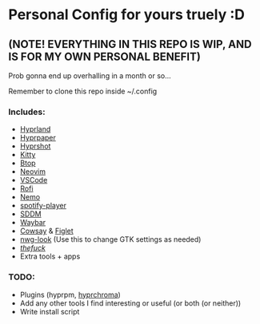 # Personal Config for yours truely :D
## (NOTE! EVERYTHING IN THIS REPO IS WIP, AND IS FOR MY OWN PERSONAL BENEFIT)
Prob gonna end up overhalling in a month or so...

Remember to clone this repo inside ~/.config

### Includes:
- [Hyprland](https://github.com/hyprwm/Hyprland)
- [Hyprpaper](https://github.com/hyprwm/hyprpaper)
- [Hyprshot](https://github.com/Gustash/hyprshot)
- [Kitty](https://github.com/kovidgoyal/kitty)
- [Btop](https://github.com/aristocratos/btop)
- [Neovim](https://github.com/neovim/neovim)
- [VSCode](https://github.com/microsoft/vscode)
- [Rofi](https://github.com/davatorium/rofi)
- [Nemo](https://github.com/linuxmint/nemo)
- [spotify-player](https://github.com/aome510/spotify-player)
- [SDDM](https://github.com/sddm/sddm)
- [Waybar](https://github.com/Alexays/Waybar)
- [Cowsay](https://github.com/cowsay-org/cowsay) & [Figlet](http://www.figlet.org/)
- [nwg-look](https://github.com/nwg-piotr/nwg-look) (Use this to change GTK settings as needed)
- [*thefuck*](https://github.com/nvbn/thefuck)
- Extra tools + apps

### TODO:
- Plugins (hyprpm, [hyprchroma](https://github.com/alexhulbert/Hyprchroma))
- Add any other tools I find interesting or useful (or both (or neither))
- Write install script

